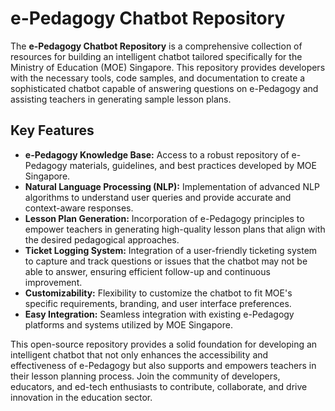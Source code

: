 # e-Pedagogy Chatbot Repository

The **e-Pedagogy Chatbot Repository** is a comprehensive collection of resources for building an intelligent chatbot tailored specifically for the Ministry of Education (MOE) Singapore. This repository provides developers with the necessary tools, code samples, and documentation to create a sophisticated chatbot capable of answering questions on e-Pedagogy and assisting teachers in generating sample lesson plans.

## Key Features

- **e-Pedagogy Knowledge Base:** Access to a robust repository of e-Pedagogy materials, guidelines, and best practices developed by MOE Singapore.
- **Natural Language Processing (NLP):** Implementation of advanced NLP algorithms to understand user queries and provide accurate and context-aware responses.
- **Lesson Plan Generation:** Incorporation of e-Pedagogy principles to empower teachers in generating high-quality lesson plans that align with the desired pedagogical approaches.
- **Ticket Logging System:** Integration of a user-friendly ticketing system to capture and track questions or issues that the chatbot may not be able to answer, ensuring efficient follow-up and continuous improvement.
- **Customizability:** Flexibility to customize the chatbot to fit MOE's specific requirements, branding, and user interface preferences.
- **Easy Integration:** Seamless integration with existing e-Pedagogy platforms and systems utilized by MOE Singapore.

This open-source repository provides a solid foundation for developing an intelligent chatbot that not only enhances the accessibility and effectiveness of e-Pedagogy but also supports and empowers teachers in their lesson planning process. Join the community of developers, educators, and ed-tech enthusiasts to contribute, collaborate, and drive innovation in the education sector. 
